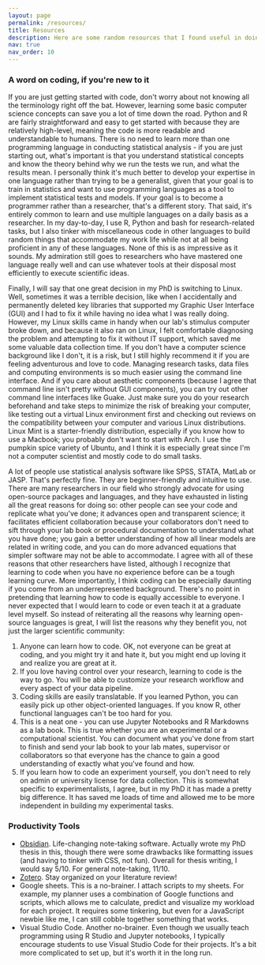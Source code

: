 ```yaml
---
layout: page
permalink: /resources/
title: Resources
description: Here are some random resources that I found useful in doing research. Everyone's got a way of doing it; here's mine!
nav: true
nav_order: 10
---
```

### A word on coding, if you're new to it

If you are just getting started with code, don't worry about not knowing all the terminology right off the bat. However, learning some basic computer science concepts can save you a lot of time down the road. Python and R are fairly straightforward and easy to get started with because they are relatively high-level, meaning the code is more readable and understandable to humans. There is no need to learn more than one programming language in conducting statistical analysis - if you are just starting out, what's important is that you understand statistical concepts and know the theory behind why we run the tests we run, and what the results mean. I personally think it's much better to develop your expertise in one language rather than trying to be a generalist, given that your goal is to train in statistics and want to use programming languages as a tool to implement statistical tests and models. If your goal is to become a programmer rather than a researcher, that's a different story. That said, it's entirely common to learn and use multiple languages on a daily basis as a researcher. In my day-to-day, I use R, Python and bash for research-related tasks, but I also tinker with miscellaneous code in other languages to build random things that accommodate my work life while not at all being proficient in any of these languages. None of this is as impressive as it sounds. My admiration still goes to researchers who have mastered one language really well and can use whatever tools at their disposal most efficiently to execute scientific ideas.

Finally, I will say that one great decision in my PhD is switching to Linux. Well, sometimes it was a terrible decision, like when I accidentally and permanently deleted key libraries that supported my Graphic User Interface (GUI) and I had to fix it while having no idea what I was really doing. However, my Linux skills came in handy when our lab's stimulus computer broke down, and because it also ran on Linux, I felt comfortable diagnosing the problem and attempting to fix it without IT support, which saved me some valuable data collection time. If you don't have a computer science background like I don't, it is a risk, but I still highly recommend it if you are feeling adventurous and love to code. Managing research tasks, data files and computing environments is so much easier using the command line interface. And if you care about aesthetic components (because I agree that command line isn't pretty without GUI components), you can try out other command line interfaces like Guake. Just make sure you do your research beforehand and take steps to minimize the risk of breaking your computer, like testing out a virtual Linux environment first and checking out reviews on the compatibility between your computer and various Linux distributions. Linux Mint is a starter-friendly distribution, especially if you know how to use a Macbook; you probably don't want to start with Arch. I use the pumpkin spice variety of Ubuntu, and I think it is especially great since I'm not a computer scientist and mostly code to do small tasks. 

A lot of people use statistical analysis software like SPSS, STATA, MatLab or JASP. That's perfectly fine. They are beginner-friendly and intuitive to use. There are many researchers in our field who strongly advocate for using open-source packages and languages, and they have exhausted in listing all the great reasons for doing so: other people can see your code and replicate what you've done; it advances open and transparent science; it facilitates efficient collaboration because your collaborators don't need to sift through your lab book or procedural documentation to understand what you have done; you gain a better understanding of how all linear models are related in writing code, and you can do more advanced equations that simpler software may not be able to accommodate. I agree with all of these reasons that other researchers have listed, although I recognize that learning to code when you have no experience before can be a tough learning curve. More importantly, I think coding can be especially daunting if you come from an underrepresented background. There's no point in pretending that learning how to code is equally accessible to everyone. I never expected that I would learn to code or even teach it at a graduate level myself. So instead of reiterating all the reasons why learning open-source languages is great, I will list the reasons why they benefit you, not just the larger scientific community:

1. Anyone can learn how to code. OK, not everyone can be great at coding, and you might try it and hate it, but you might end up loving it and realize you are great at it. 
2. If you love having control over your research, learning to code is the way to go. You will be able to customize your research workflow and every aspect of your data pipeline.
3. Coding skills are easily translatable. If you learned Python, you can easily pick up other object-oriented languages. If you know R, other functional languages can't be too hard for you. 
4. This is a neat one - you can use Jupyter Notebooks and R Markdowns as a lab book. This is true whether you are an experimental or a computational scientist. You can document what you've done from start to finish and send your lab book to your lab mates, supervisor or collaborators so that everyone has the chance to gain a good understanding of exactly what you've found and how. 
5. If you learn how to code an experiment yourself, you don't need to rely on admin or university license for data collection. This is somewhat specific to experimentalists, I agree, but in my PhD it has made a pretty big difference. It has saved me loads of time and allowed me to be more independent in building my experimental tasks.

### Productivity Tools
- [Obsidian](https://obsidian.md/). Life-changing note-taking software. Actually wrote my PhD thesis in this, though there were some drawbacks like formatting issues (and having to tinker with CSS, not fun). Overall for thesis writing, I would say 5/10. For general note-taking, 11/10.
- [Zotero](https://www.zotero.org/). Stay organized on your literature review! 
- Google sheets. This is a no-brainer. I attach scripts to my sheets. For example, my planner uses a combination of Google functions and scripts, which allows me to calculate, predict and visualize my workload for each project. It requires some tinkering, but even for a JavaScript newbie like me, I can still cobble together something that works.
- Visual Studio Code. Another no-brainer. Even though we usually teach programming using R Studio and Jupyter notebooks, I typically encourage students to use Visual Studio Code for their projects. It's a bit more complicated to set up, but it's worth it in the long run.